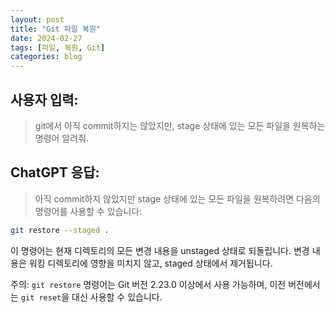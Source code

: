 ```yaml
---
layout: post
title: "Git 파일 복원"
date: 2024-02-27
tags: [파일, 복원, Git]
categories: blog
---
```


## 사용자 입력:
> git에서 아직 commit하지는 않았지만, stage 상태에 있는 모든 파일을 원복하는 명령어 알려줘.

## ChatGPT 응답:
> 아직 commit하지 않았지만 stage 상태에 있는 모든 파일을 원복하려면 다음의 명령어를 사용할 수 있습니다:

```bash
git restore --staged .
```

이 명령어는 현재 디렉토리의 모든 변경 내용을 unstaged 상태로 되돌립니다. 변경 내용은 워킹 디렉토리에 영향을 미치지 않고, staged 상태에서 제거됩니다.

주의: `git restore` 명령어는 Git 버전 2.23.0 이상에서 사용 가능하며, 이전 버전에서는 `git reset`을 대신 사용할 수 있습니다.

